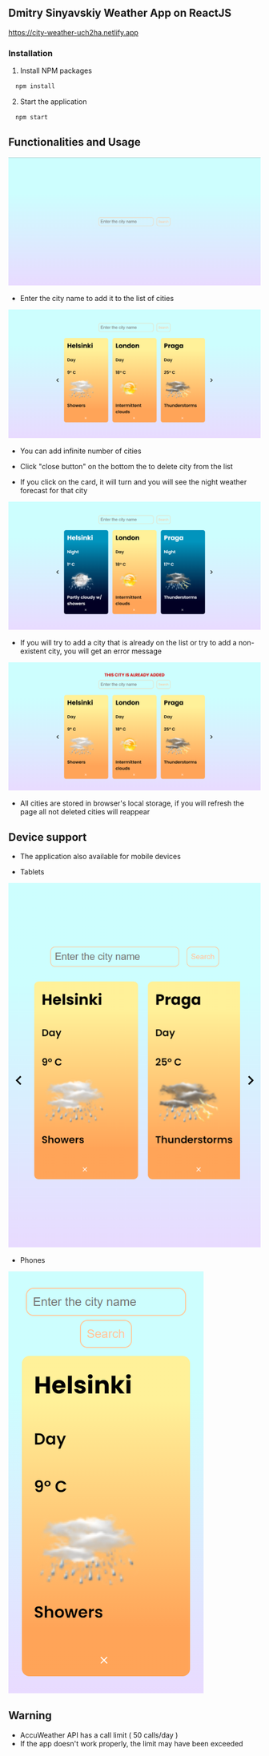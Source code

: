 ## Dmitry Sinyavskiy Weather App on ReactJS

https://city-weather-uch2ha.netlify.app

### Installation

1. Install NPM packages

```sh
  npm install
```

2. Start the application

```sh
  npm start
```

## Functionalities and Usage

![Main Page](public/images/Screenshot_1.png)

-   Enter the city name to add it to the list of cities

![Main Page with data](public/images/Screenshot_2.png)

-   You can add infinite number of cities

-   Click "close button" on the bottom the to delete city from the list

-   If you click on the card, it will turn and you will see the night weather forecast for that city

![Main Page list of cities](public/images/Screenshot_4.png)

-   If you will try to add a city that is already on the list or try to add a non-existent city, you will get an error message

![Main Page error](public/images/Screenshot_3.png)

-   All cities are stored in browser's local storage, if you will refresh the page all not deleted cities will reappear

## Device support

-   The application also available for mobile devices

-   Tablets

![Main Page tablet](public/images/Screenshot_5.png)

-   Phones

![Main Page phone](public/images/Screenshot_6.png)

## Warning

-   AccuWeather API has a call limit ( 50 calls/day )
-   If the app doesn't work properly, the limit may have been exceeded

